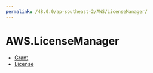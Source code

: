 ```yaml
---
permalink: /48.0.0/ap-southeast-2/AWS/LicenseManager/
---
```


# AWS.LicenseManager



* [Grant](Grant.md)
* [License](License.md)
